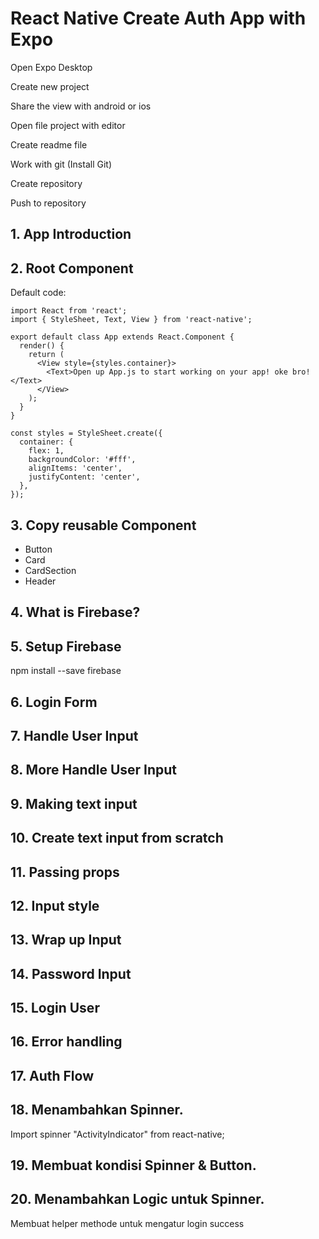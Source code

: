 # React Native Create Auth App with Expo

Open Expo Desktop

Create new project

Share the view with android or ios

Open file project with editor

Create readme file

Work with git (Install Git)

Create repository

Push to repository

## 1. App Introduction

## 2. Root Component

Default code:

    import React from 'react';
    import { StyleSheet, Text, View } from 'react-native';

    export default class App extends React.Component {
      render() {
        return (
          <View style={styles.container}>
            <Text>Open up App.js to start working on your app! oke bro!</Text>
          </View>
        );
      }
    }

    const styles = StyleSheet.create({
      container: {
        flex: 1,
        backgroundColor: '#fff',
        alignItems: 'center',
        justifyContent: 'center',
      },
    });

## 3. Copy reusable Component

* Button
* Card
* CardSection
* Header

## 4. What is Firebase?

## 5. Setup Firebase 

  npm install --save firebase

## 6. Login Form

## 7. Handle User Input

## 8. More Handle User Input

## 9. Making text input 

## 10. Create text input from scratch

## 11. Passing props

## 12. Input style

## 13. Wrap up Input

## 14. Password Input

## 15. Login User

## 16. Error handling

## 17. Auth Flow

## 18. Menambahkan Spinner.

Import spinner "ActivityIndicator" from react-native;

## 19. Membuat kondisi Spinner & Button.

## 20. Menambahkan Logic untuk Spinner.

Membuat helper methode untuk mengatur login success